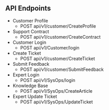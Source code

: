 ## API Endpoints ##
* Customer Profile
    - POST api/v1/customer/CreateProfile
* Support Contract 
    - POST api/v1/customer/CreateContract
* Customer Login
    - POST api/v1/Customer/login
* Create Ticket
    - POST api/v1/customer/CreateTicket
* Submit Feedback
    - POST api/v1/customer/SubmitFeedback
* Expert Login
    - POST api/v1/SysOps/login
* Knowledge Base
    - POST api/v1/SysOps/CreateArticle
* Expert Update Ticket
    - POST api/v1/SysOps/UpdateTicket


